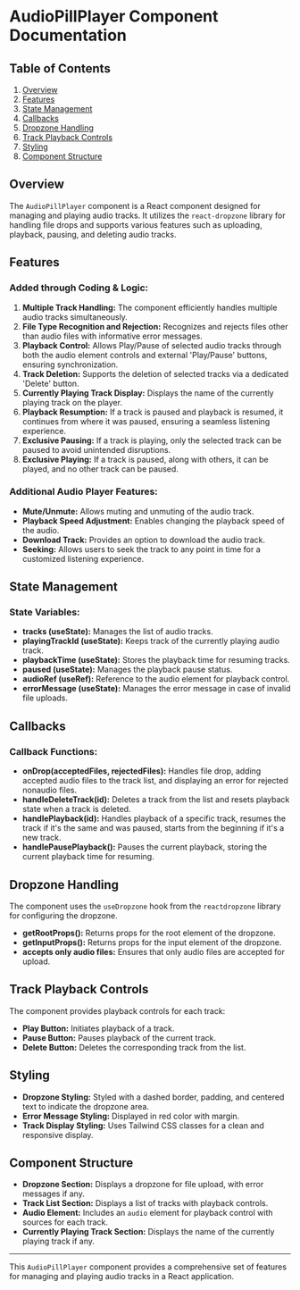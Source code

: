 # AudioPillPlayer Component Documentation

## Table of Contents

1. [Overview](#overview)
2. [Features](#features)
3. [State Management](#state-management)
4. [Callbacks](#callbacks)
5. [Dropzone Handling](#dropzone-handling)
6. [Track Playback Controls](#track-playback-controls)
7. [Styling](#styling)
8. [Component Structure](#component-structure)

## Overview <a name="overview"></a>

The `AudioPillPlayer` component is a React component designed for managing and playing audio tracks. It utilizes the `react-dropzone` library for handling file drops and supports various features such as uploading, playback, pausing, and deleting audio tracks.

## Features <a name="features"></a>

### Added through Coding & Logic:
1. **Multiple Track Handling:** The component efficiently handles multiple audio tracks simultaneously.
2. **File Type Recognition and Rejection:** Recognizes and rejects files other than audio files with informative error messages.
3. **Playback Control:** Allows Play/Pause of selected audio tracks through both the audio element controls and external 'Play/Pause' buttons, ensuring synchronization.
4. **Track Deletion:** Supports the deletion of selected tracks via a dedicated 'Delete' button.
5. **Currently Playing Track Display:** Displays the name of the currently playing track on the player.
6. **Playback Resumption:** If a track is paused and playback is resumed, it continues from where it was paused, ensuring a seamless listening experience.
7. **Exclusive Pausing:** If a track is playing, only the selected track can be paused to avoid unintended disruptions.
8. **Exclusive Playing:** If a track is paused, along with others, it can be played, and no other track can be paused.

### Additional Audio Player Features:
- **Mute/Unmute:** Allows muting and unmuting of the audio track.
- **Playback Speed Adjustment:** Enables changing the playback speed of the audio.
- **Download Track:** Provides an option to download the audio track.
- **Seeking:** Allows users to seek the track to any point in time for a customized listening experience.

## State Management <a name="state-management"></a>

### State Variables:

- **tracks (useState):** Manages the list of audio tracks.
- **playingTrackId (useState):** Keeps track of the currently playing audio track.
- **playbackTime (useState):** Stores the playback time for resuming tracks.
- **paused (useState):** Manages the playback pause status.
- **audioRef (useRef):** Reference to the audio element for playback control.
- **errorMessage (useState):** Manages the error message in case of invalid file uploads.

## Callbacks <a name="callbacks"></a>

### Callback Functions:

- **onDrop(acceptedFiles, rejectedFiles):** Handles file drop, adding accepted audio files to the track list, and displaying an error for rejected nonaudio files.
- **handleDeleteTrack(id):** Deletes a track from the list and resets playback state when a track is deleted.
- **handlePlayback(id):** Handles playback of a specific track, resumes the track if it's the same and was paused, starts from the beginning if it's a new track.
- **handlePausePlayback():** Pauses the current playback, storing the current playback time for resuming.

## Dropzone Handling <a name="dropzone-handling"></a>

The component uses the `useDropzone` hook from the `reactdropzone` library for configuring the dropzone.

- **getRootProps():** Returns props for the root element of the dropzone.
- **getInputProps():** Returns props for the input element of the dropzone.
- **accepts only audio files:** Ensures that only audio files are accepted for upload.

## Track Playback Controls <a name="track-playback-controls"></a>

The component provides playback controls for each track:

- **Play Button:** Initiates playback of a track.
- **Pause Button:** Pauses playback of the current track.
- **Delete Button:** Deletes the corresponding track from the list.

## Styling <a name="styling"></a>

- **Dropzone Styling:** Styled with a dashed border, padding, and centered text to indicate the dropzone area.
- **Error Message Styling:** Displayed in red color with margin.
- **Track Display Styling:** Uses Tailwind CSS classes for a clean and responsive display.

## Component Structure <a name="component-structure"></a>

- **Dropzone Section:** Displays a dropzone for file upload, with error messages if any.
- **Track List Section:** Displays a list of tracks with playback controls.
- **Audio Element:** Includes an `audio` element for playback control with sources for each track.
- **Currently Playing Track Section:** Displays the name of the currently playing track if any.

---

This `AudioPillPlayer` component provides a comprehensive set of features for managing and playing audio tracks in a React application.
